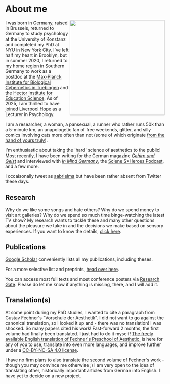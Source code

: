 # About me

<img src="https://aenneb.github.io/files/Aenne_2021.jpg" width="300" align="right" padding="10px">

I was born in Germany, raised in Brussels, returned to Germany to study psychology at the University of Konstanz and completed my PhD at NYU in New York City. I've left half my heart in Brooklyn, but in summer 2020, I returned to my home region in Southern Germany to work as a postdoc at the [Max-Planck Institute for Biological Cybernetics in Tuebingen](https://www.kyb.tuebingen.mpg.de/person/58620/2549) and the [Hector Institute for Education Science](https://uni-tuebingen.de/fakultaeten/wirtschafts-und-sozialwissenschaftliche-fakultaet/faecher/fachbereich-sozialwissenschaften/hector-institut-fuer-empirische-bildungsforschung/institut/). As of 2025, I am thrilled to have joined [Liverpool Hope](https://www.hope.ac.uk/) as a Lecturer in Psychology.

I am a researcher, a woman, a pansexual, a runner who rather runs 50k than a 5-minute km, an unapologetic fan of free weekends, glitter, and silly comics involving cats more often than not (some of which originate [from the hand of yours truly](https://aenneb.github.io/art/)). 

I'm enthusiastic about taking the 'hard' science of aesthetics to the public! Most recently, I have been writing for the German magazine [*Gehirn und Geist*](https://www.spektrum.de/magazin/neuroaesthetik-das-geheimnis-der-schoenheit/1658104) and interviewed with [*In Mind Germany*](https://www.google.com/url?sa=t&rct=j&q=&esrc=s&source=web&cd=&cad=rja&uact=8&ved=2ahUKEwjx66OQ0YaAAxX6aqQEHfzJDdoQtwJ6BAgNEAI&url=https%3A%2F%2Fwww.youtube.com%2Fwatch%3Fv%3DdX6FgJtssXk&usg=AOvVaw3EsktMgY0n2zRo9V61ofmb&opi=89978449), the [Sciene S*Heroes Podcast](https://sciencesheroes.letscast.fm/episode/was-finden-wir-schoen-und-warum-das-feld-der-empirischen-aesthetik), and a few more. 

I occaisonally tweet as [aabrielma](https://twitter.com/aabrielma) but have been rather absent from Twitter these days.

## Research

Why do we like some songs and hate others? Why do we spend money to visit art galleries? Why do we spend so much time binge-watching the latest TV show? My research wants to tackle these and many other questions about the pleasure we take in and the decisions we make based on sensory experiences. If you want to know the details, [click here](https://aenneb.github.io/research/).


## Publications

[Google Scholar](https://scholar.google.com/citations?hl=en&user=25GQc0YAAAAJ) conveniently lists all my publications, including theses.

For a more selective list and preprints, [head over here](https://aenneb.github.io/publications/).

You can access most full texts and most conference posters via [Research Gate](https://www.researchgate.net/profile/Aenne_Brielmann). Please do let me know if anything is missing, there, and I will add it.


## Translation(s)

At some point during my PhD studies, I wanted to cite a paragraph from Gustav Fechner's "Vorschule der Aesthetik". I did not want to go against the canonical translation, so I looked it up and - there was no translation! I was shocked. So many papers cited his work! Fast-forward 2 months, the first volume had finally been translated. I just had to do it myself! <a href="files/Preshool of aesthetics by Aenne A Brielmann.pdf" target="_blank">The freely available English translation of Fechner's Preschool of Aesthetic.</a> is here for any of you to use, translate into even more languages, and improve further under a [CC-BY-NC-SA 4.0 license](https://creativecommons.org/licenses/by-nc-sa/4.0/).

I have no firm plans to also translate the second volume of Fechner's work - though you may convince me otherwise ;) I am very open to the idea of translating other, historically important articles from German into English. I have yet to decide on a new project.

